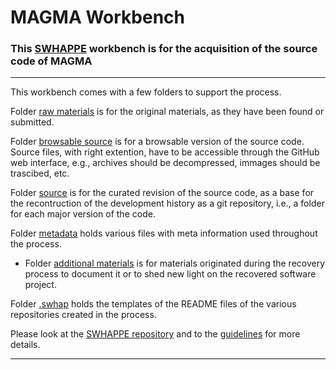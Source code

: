 # MAGMA Workbench

### This [SWHAPPE](https://github.com/Unipisa/SWHAPPE) workbench is for the acquisition of the source code of MAGMA
-------------------

This workbench comes with a few folders to support the process.

Folder [raw materials](./raw_materials) is for the original materials, as they have been found or submitted.

Folder [browsable source](./browsable_source) is for a browsable version of the source code. Source files, with right extention, have to be accessible through the GitHub web interface, e.g., archives should be decompressed, immages should be trascibed, etc.

Folder [source](./source) is for the curated revision of the source code, as a base for the recontruction of the development history as a git repository, i.e., a folder for each major version of the code.

Folder [metadata](./metadata) holds various files with meta information used throughout the process. 

- Folder [additional materials](./additional_materials) is for materials originated during the recovery process to document it or to shed new light on the recovered software project.

Folder [.swhap](./.swhap) holds the templates of the README files of the various repositories created in the process.

Please look at the [SWHAPPE repository](https://github.com/Unipisa/SWHAPPE/blob/master/README.md) and to the [guidelines](https://github.com/SoftwareHeritage/swhapguide/blob/master/SWHAP%40Pisa.pdf)  for more details.

-------------------
